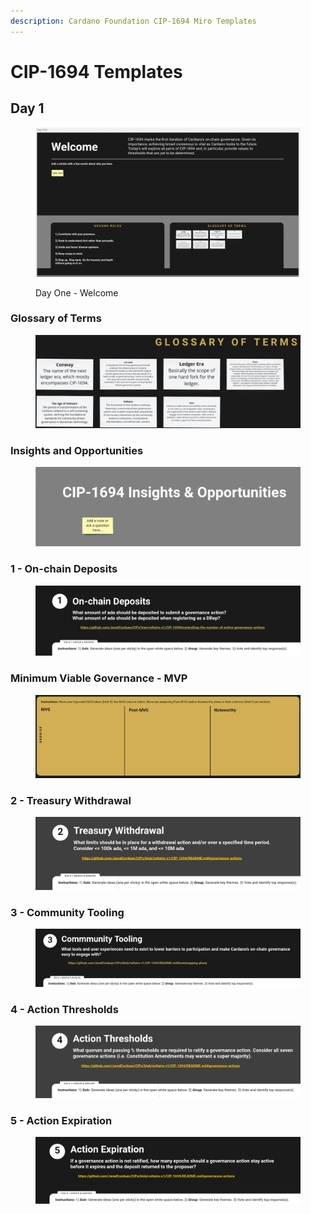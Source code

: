 ```yaml
---
description: Cardano Foundation CIP-1694 Miro Templates
---
```


# CIP-1694 Templates

## Day 1

<figure><img src="../.gitbook/assets/Screenshot from 2023-05-23 18-46-51.png" alt=""><figcaption><p>Day One - Welcome</p></figcaption></figure>

### Glossary of Terms

<figure><img src="../.gitbook/assets/Screenshot from 2023-05-23 18-50-01.png" alt=""><figcaption></figcaption></figure>

### Insights and Opportunities

<figure><img src="../.gitbook/assets/Screenshot from 2023-05-23 18-51-31.png" alt=""><figcaption></figcaption></figure>

### 1 - On-chain Deposits

<figure><img src="../.gitbook/assets/Screenshot from 2023-05-23 18-53-19.png" alt=""><figcaption></figcaption></figure>

### Minimum Viable Governance - MVP

<figure><img src="../.gitbook/assets/Screenshot from 2023-05-23 18-59-22.png" alt=""><figcaption></figcaption></figure>

### 2 - Treasury Withdrawal

<figure><img src="../.gitbook/assets/Screenshot from 2023-05-23 19-00-50.png" alt=""><figcaption></figcaption></figure>

### 3 - Community Tooling

<figure><img src="../.gitbook/assets/Screenshot from 2023-05-23 19-04-56.png" alt=""><figcaption></figcaption></figure>

### 4 - Action Thresholds

<figure><img src="../.gitbook/assets/Screenshot from 2023-05-23 19-08-33.png" alt=""><figcaption></figcaption></figure>

### 5 - Action Expiration

<figure><img src="../.gitbook/assets/Screenshot from 2023-05-23 19-11-10.png" alt=""><figcaption></figcaption></figure>
